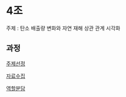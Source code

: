 # 4조 

주제 : 탄소 배출량 변화와 자연 재해 상관 관계 시각화



## 과정

[주제선정](https://github.com/LeeJeaHyuk/Multicampus-2210-ProjectGroup4/blob/master/%EC%A3%BC%EC%A0%9C%EC%84%A0%EC%A0%95/README_Topic.md)

[자료수집](https://github.com/LeeJeaHyuk/Multicampus-2210-ProjectGroup4/blob/master/%EC%9E%90%EB%A3%8C%EC%88%98%EC%A7%91/README_%EC%9E%90%EB%A3%8C%EC%88%98%EC%A7%91.md)

[역할분담]()


